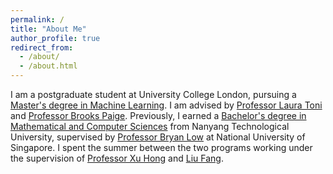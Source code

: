 ```yaml
---
permalink: /
title: "About Me"
author_profile: true
redirect_from: 
  - /about/
  - /about.html
---
```


I am a postgraduate student at University College London, pursuing a [Master's degree in Machine Learning](https://www.ucl.ac.uk/prospective-students/graduate/taught-degrees/machine-learning-msc). I am advised by [Professor Laura Toni](https://lasp-ucl.github.io/author/laura-toni/) and [Professor Brooks Paige](https://tbrx.github.io/). Previously, I earned a [Bachelor's degree in Mathematical and Computer Sciences](https://www.ntu.edu.sg/education/undergraduate-programme/bachelor-of-science-in-mathematical-and-computer-sciences) from Nanyang Technological University, supervised by [Professor Bryan Low](https://www.comp.nus.edu.sg/~lowkh/) at National University of Singapore. I spent the summer between the two programs working under the supervision of [Professor Xu Hong](https://personal.ntu.edu.sg/xuhong/) and [Liu Fang](https://www.suss.edu.sg/about-suss/faculty-and-staff/detail/liu-fang).